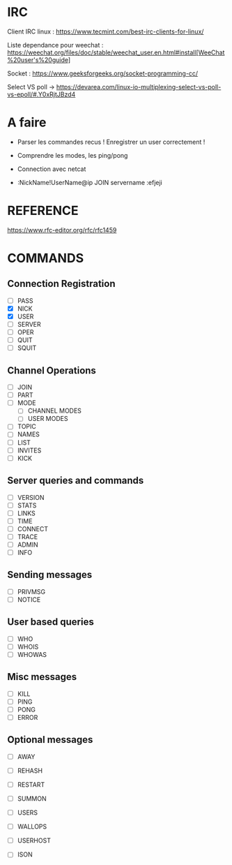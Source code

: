 # IRC

Client IRC linux : https://www.tecmint.com/best-irc-clients-for-linux/

Liste dependance pour weechat : https://weechat.org/files/doc/stable/weechat_user.en.html#install[WeeChat%20user's%20guide]

Socket : https://www.geeksforgeeks.org/socket-programming-cc/

Select VS poll -> https://devarea.com/linux-io-multiplexing-select-vs-poll-vs-epoll/#.Y0xRjtJBzd4

# A faire

- Parser les commandes recus ! Enregistrer un user correctement !

- Comprendre les modes, les ping/pong

- Connection avec netcat

- :NickName!UserName@ip JOIN servername :efjeji


# REFERENCE
https://www.rfc-editor.org/rfc/rfc1459

# COMMANDS
## Connection Registration
- [ ] PASS
- [x] NICK
- [x] USER
- [ ] SERVER
- [ ] OPER
- [ ] QUIT
- [ ] SQUIT

## Channel Operations
- [ ] JOIN
- [ ] PART
- [ ] MODE
	- [ ] CHANNEL MODES
	- [ ] USER MODES
- [ ] TOPIC
- [ ] NAMES
- [ ] LIST
- [ ] INVITES
- [ ] KICK

## Server queries and commands
- [ ] VERSION
- [ ] STATS
- [ ] LINKS
- [ ] TIME
- [ ] CONNECT
- [ ] TRACE
- [ ] ADMIN
- [ ] INFO

## Sending messages
- [ ] PRIVMSG
- [ ] NOTICE

## User based queries
- [ ] WHO
- [ ] WHOIS
- [ ] WHOWAS

## Misc messages
- [ ] KILL
- [ ] PING
- [ ] PONG
- [ ] ERROR

## Optional messages
- [ ] AWAY
- [ ] REHASH
- [ ] RESTART
- [ ] SUMMON
- [ ] USERS
- [ ] WALLOPS
- [ ] USERHOST
- [ ] ISON

